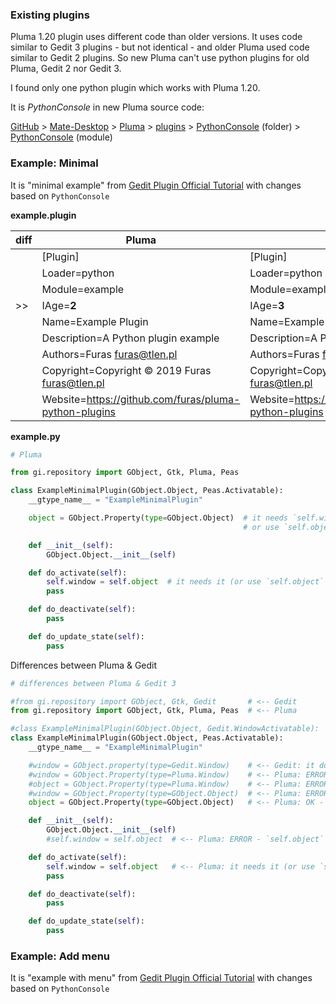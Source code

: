 
### Existing plugins ###

Pluma 1.20 plugin uses different code than older versions. It uses code similar to Gedit 3 plugins - but not identical - and older Pluma used code similar to Gedit 2 plugins.
So new Pluma can't use python plugins for old Pluma, Gedit 2 nor Gedit 3.

I found only one python plugin which works with Pluma 1.20.

It is _PythonConsole_ in new Pluma source code:

[GitHub](https://github.com/) > [Mate-Desktop](https://github.com/mate-desktop/) > [Pluma](https://github.com/mate-desktop/pluma/) > [plugins](https://github.com/mate-desktop/pluma/tree/master/plugins/) > [PythonConsole](https://github.com/mate-desktop/pluma/tree/master/plugins/pythonconsole) (folder) > [PythonConsole](https://github.com/mate-desktop/pluma/tree/master/plugins/pythonconsole/pythonconsole) (module)


### Example: Minimal ###

It is "minimal example" from [Gedit Plugin Official Tutorial](https://wiki.gnome.org/Apps/Gedit/PythonPluginHowTo) with changes based on `PythonConsole`

**example.plugin**

| diff | Pluma | Gedit |
|-|-------|-------|
| | [Plugin] |  [Plugin]
| | Loader=python | Loader=python |
| | Module=example | Module=example |
| >> | IAge=**2** | IAge=**3** |
| | Name=Example Plugin | Name=Example Plugin |
| | Description=A Python plugin example | Description=A Python plugin example |
| | Authors=Furas <furas@tlen.pl> | Authors=Furas <furas@tlen.pl> |
| | Copyright=Copyright © 2019 Furas <furas@tlen.pl> | Copyright=Copyright © 2019 Furas <furas@tlen.pl> |
| | Website=https://github.com/furas/pluma-python-plugins | Website=https://github.com/furas/pluma-python-plugins |


**example.py**

```python
# Pluma

from gi.repository import GObject, Gtk, Pluma, Peas

class ExampleMinimalPlugin(GObject.Object, Peas.Activatable):
    __gtype_name__ = "ExampleMinimalPlugin"

    object = GObject.Property(type=GObject.Object)  # it needs `self.window = self.object` in `do_activate()`
                                                    # or use `self.object` instead of `self.window` in your code

    def __init__(self):
        GObject.Object.__init__(self)

    def do_activate(self):
        self.window = self.object  # it needs it (or use `self.object` instead of `self.window` in your code)
        pass

    def do_deactivate(self):
        pass

    def do_update_state(self):
        pass
```

Differences between Pluma & Gedit

```python
# differences between Pluma & Gedit 3

#from gi.repository import GObject, Gtk, Gedit       # <-- Gedit
from gi.repository import GObject, Gtk, Pluma, Peas  # <-- Pluma

#class ExampleMinimalPlugin(GObject.Object, Gedit.WindowActivatable):  # <-- Gedit
class ExampleMinimalPlugin(GObject.Object, Peas.Activatable):          # <-- Pluma
    __gtype_name__ = "ExampleMinimalPlugin"

    #window = GObject.property(type=Gedit.Window)    # <-- Gedit: it doesn't need `self.window = self.object` in `do_activate()`
    #window = GObject.Property(type=Pluma.Window)    # <-- Pluma: ERROR - doesn't works, `Pluma.Window` is incorrect property
    #object = GObject.Property(type=Pluma.Window)    # <-- Pluma: ERROR - doesn't works, `Pluma.Window` is incorrect property
    #window = GObject.Property(type=GObject.Object)  # <-- Pluma: ERROR - doesn't works, `self.window` will be `None`
    object = GObject.Property(type=GObject.Object)   # <-- Pluma: OK - but it needs `self.window = self.object` in `do_activate()`

    def __init__(self):
        GObject.Object.__init__(self)
        #self.window = self.object  # <-- Pluma: ERROR - `self.object` doesn't exist

    def do_activate(self):
        self.window = self.object   # <-- Pluma: it needs it (or use `self.object` instead of `self.window`)
        pass

    def do_deactivate(self):
        pass

    def do_update_state(self):
        pass
```

### Example: Add menu ###

It is "example with menu" from [Gedit Plugin Official Tutorial](https://wiki.gnome.org/Apps/Gedit/PythonPluginHowTo) with changes based on `PythonConsole`
